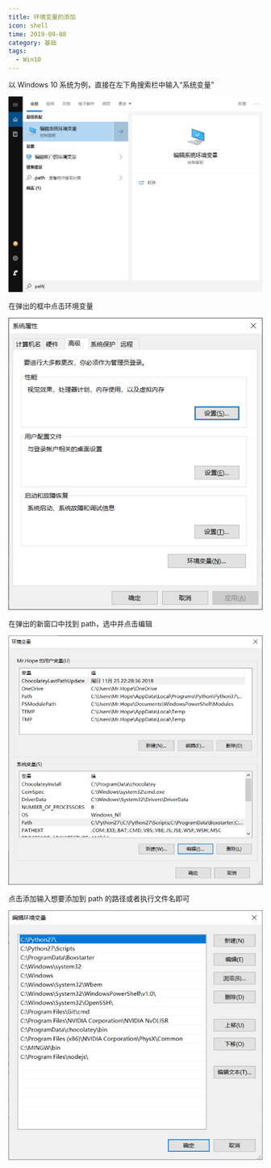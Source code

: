 ```yaml
---
title: 环境变量的添加
icon: shell
time: 2019-09-08
category: 基础
tags:
  - Win10
---
```


以 Windows 10 系统为例，直接在左下角搜索栏中输入“系统变量”

![搜索](./assets/pathSearch.png)

在弹出的框中点击环境变量

![系统变量](./assets/path.png)

在弹出的新窗口中找到 path，选中并点击编辑

![系统变量](./assets/pathDetail.png)

点击添加输入想要添加到 path 的路径或者执行文件名即可

![系统变量](./assets/pathAdd.png)
